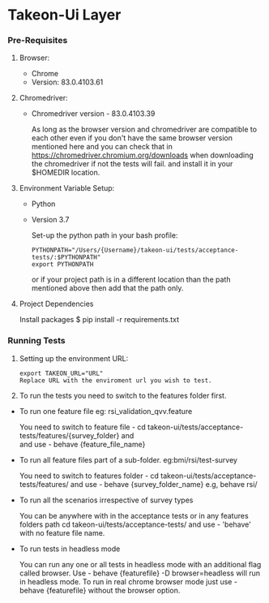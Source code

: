 # Takeon-Ui Layer
### Pre-Requisites
 1. Browser: 
    - Chrome
     - Version: 83.0.4103.61  
   
 2. Chromedriver:
    - Chromedriver version - 83.0.4103.39
   
      As long as the browser version and chromedriver are compatible to each other even if you don't have the same browser version mentioned here and you can check that in 
      https://chromedriver.chromium.org/downloads when downloading the chromedriver if not the tests will fail.
      and install it in your $HOMEDIR location.
      
 3. Environment Variable Setup:
       - Python
       - Version 3.7
       
         Set-up the python path in your bash profile:

             PYTHONPATH="/Users/{Username}/takeon-ui/tests/acceptance-tests/:$PYTHONPATH"
             export PYTHONPATH
          
         or if your project path is in a different location than the path mentioned above then add that the path only.
         
4.  Project Dependencies

    Install packages $ pip install -r requirements.txt
    
### Running Tests

1.  Setting up the environment URL:

        export TAKEON_URL="URL"
        Replace URL with the enviroment url you wish to test.
            
 
2.  To run the tests you need to switch to the features folder first.
        
   - To run one feature file eg: rsi_validation_qvv.feature

                         
        You need to switch to feature file -
        cd takeon-ui/tests/acceptance-tests/features/{survey_folder} and  
        and use - behave {feature_file_name}
          
                
   - To run all feature files part of a sub-folder. eg:bmi/rsi/test-survey
      
      
        You need to switch to features folder -
        cd takeon-ui/tests/acceptance-tests/features/
        and use - behave {survey_folder_name} e.g, behave rsi/
         
   - To run all the scenarios irrespective of survey types 
        
        
        You can be anywhere with in the acceptance tests or in any features folders path
        cd takeon-ui/tests/acceptance-tests/
        and use - 'behave' with no feature file name.
   
   - To run tests in headless mode
        
        
        You can run any one or all tests in headless mode with an additional flag called browser.
        Use - behave {featurefile} -D browser=headless will run in headless mode.
        To run in real chrome browser mode just use - behave {featurefile} without the browser option.
 
      
   
         
